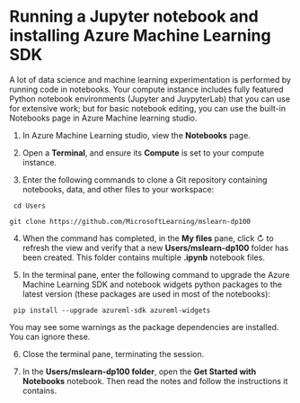 # Running a Jupyter notebook and installing Azure Machine Learning SDK

A lot of data science and machine learning experimentation is performed by running code in notebooks. Your compute instance includes fully featured Python notebook environments (Jupyter and JuypyterLab) that you can use for extensive work; but for basic notebook editing, you can use the built-in Notebooks page in Azure Machine learning studio.

1. In Azure Machine Learning studio, view the **Notebooks** page.
2. Open a **Terminal**, and ensure its **Compute** is set to your compute instance.

3. Enter the following commands to clone a Git repository containing notebooks, data, and other files to your workspace:

` cd Users`

 `git clone https://github.com/MicrosoftLearning/mslearn-dp100`
 
 4. When the command has completed, in the **My files** pane, click ↻ to refresh the view and verify that a new **Users/mslearn-dp100** folder has been created. This folder contains multiple **.ipynb** notebook files.
 
 5. In the terminal pane, enter the following command to upgrade the Azure Machine Learning SDK and notebook widgets python packages to the latest version (these packages are used in most of the notebooks):
 
 ` pip install --upgrade azureml-sdk azureml-widgets`
 
 You may see some warnings as the package dependencies are installed. You can ignore these.
 
 6. Close the terminal pane, terminating the session.
 
 7. In the **Users/mslearn-dp100 folder**, open the **Get Started with Notebooks** notebook. Then read the notes and follow the instructions it contains.
 
 

